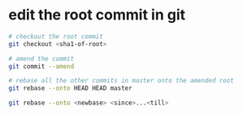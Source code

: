 # edit the root commit in git
>
```bash
# checkout the root commit
git checkout <sha1-of-root>

# amend the commit
git commit --amend

# rebase all the other commits in master onto the amended root
git rebase --onto HEAD HEAD master  

git rebase --onto <newbase> <since>...<till>
```

